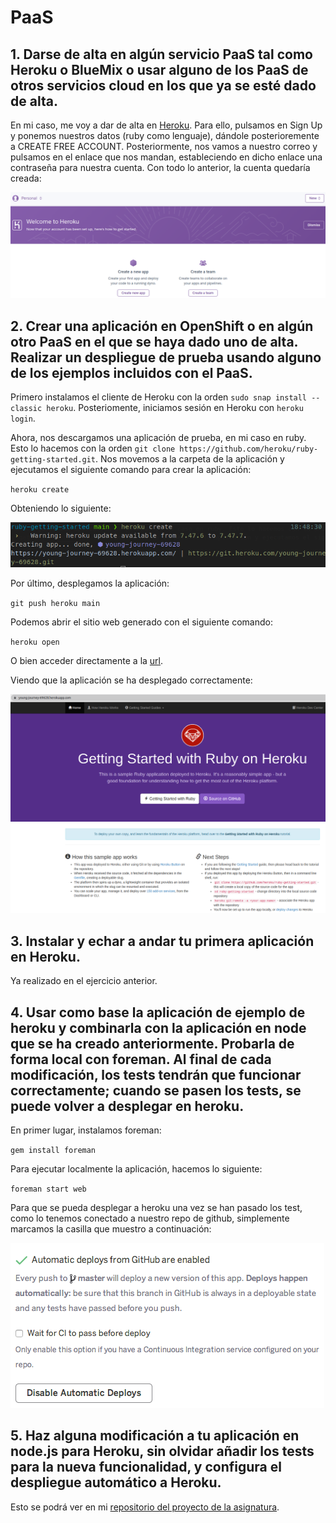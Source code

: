# PaaS

## 1. Darse de alta en algún servicio PaaS tal como Heroku o BlueMix o usar alguno de los PaaS de otros servicios cloud en los que ya se esté dado de alta.

En mi caso, me voy a dar de alta en [Heroku](https://www.heroku.com/). Para ello, pulsamos en Sign Up y ponemos nuestros datos (ruby como lenguaje), dándole posterioremente a CREATE FREE ACCOUNT. Posteriormente, nos vamos a nuestro correo y pulsamos en el enlace que nos mandan, estableciendo en dicho enlace una contraseña para nuestra cuenta. Con todo lo anterior, la cuenta quedaría creada:

![heroku](./img/cuenta.png)

## 2. Crear una aplicación en OpenShift o en algún otro PaaS en el que se haya dado uno de alta. Realizar un despliegue de prueba usando alguno de los ejemplos incluidos con el PaaS.

Primero instalamos el cliente de Heroku con la orden `sudo snap install --classic heroku`. Posteriomente, iniciamos sesión en Heroku con `heroku login`.

Ahora, nos descargamos una aplicación de prueba, en mi caso en ruby. Esto lo hacemos con la orden `git clone https://github.com/heroku/ruby-getting-started.git`. Nos movemos a la carpeta de la aplicación y ejecutamos el siguiente comando para crear la aplicación:

`heroku create`

Obteniendo lo siguiente:

![heroku-create](./img/heroku-create.png)

Por último, desplegamos la aplicación:

`git push heroku main`

Podemos abrir el sitio web generado con el siguiente comando:

`heroku open`

O bien acceder directamente a la [url](https://young-journey-69628.herokuapp.com/). 

Viendo que la aplicación se ha desplegado correctamente:

![app](./img/app.png)

## 3. Instalar y echar a andar tu primera aplicación en Heroku.

Ya realizado en el ejercicio anterior.

## 4. Usar como base la aplicación de ejemplo de heroku y combinarla con la aplicación en node que se ha creado anteriormente. Probarla de forma local con foreman. Al final de cada modificación, los tests tendrán que funcionar correctamente; cuando se pasen los tests, se puede volver a desplegar en heroku.

En primer lugar, instalamos foreman:

`gem install foreman`

Para ejecutar localmente la aplicación, hacemos lo siguiente:

`foreman start web`

Para que se pueda desplegar a heroku una vez se han pasado los test, como lo tenemos conectado a nuestro repo de github, simplemente marcamos la casilla que muestro a continuación:

![test](./img/test.png)

## 5. Haz alguna modificación a tu aplicación en node.js para Heroku, sin olvidar añadir los tests para la nueva funcionalidad, y configura el despliegue automático a Heroku.

Esto se podrá ver en mi [repositorio del proyecto de la asignatura](https://github.com/joseegc10/get-match).